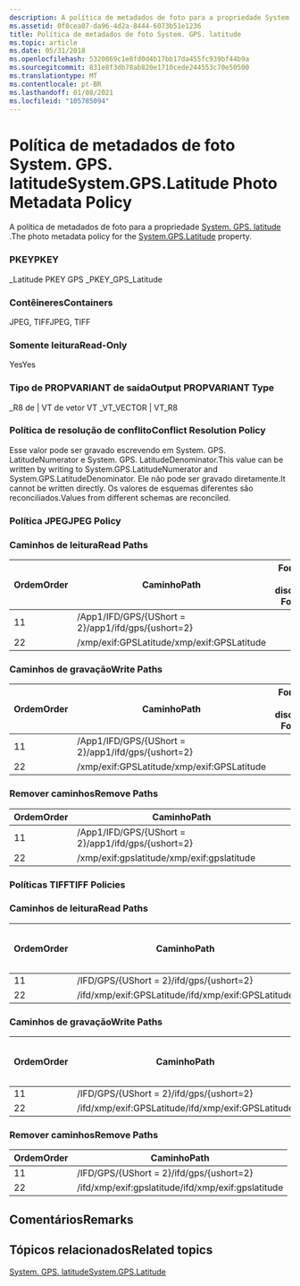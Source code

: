 ```yaml
---
description: A política de metadados de foto para a propriedade System. GPS. latitude.
ms.assetid: 0f8cea07-da96-4d2a-8444-6073b51e1236
title: Política de metadados de foto System. GPS. latitude
ms.topic: article
ms.date: 05/31/2018
ms.openlocfilehash: 5320869c1e8fd0d4b17bb17da455fc939bf44b9a
ms.sourcegitcommit: 831e8f3db78ab820e1710cede244553c70e50500
ms.translationtype: MT
ms.contentlocale: pt-BR
ms.lasthandoff: 01/08/2021
ms.locfileid: "105785094"
---
```

# <a name="systemgpslatitude-photo-metadata-policy"></a><span data-ttu-id="d7972-103">Política de metadados de foto System. GPS. latitude</span><span class="sxs-lookup"><span data-stu-id="d7972-103">System.GPS.Latitude Photo Metadata Policy</span></span>

<span data-ttu-id="d7972-104">A política de metadados de foto para a propriedade [System. GPS. latitude](../properties/props-system-gps-latitude.md) .</span><span class="sxs-lookup"><span data-stu-id="d7972-104">The photo metadata policy for the [System.GPS.Latitude](../properties/props-system-gps-latitude.md) property.</span></span>

### <a name="pkey"></a><span data-ttu-id="d7972-105">PKEY</span><span class="sxs-lookup"><span data-stu-id="d7972-105">PKEY</span></span>

<span data-ttu-id="d7972-106">\_Latitude PKEY GPS \_</span><span class="sxs-lookup"><span data-stu-id="d7972-106">PKEY\_GPS\_Latitude</span></span>

### <a name="containers"></a><span data-ttu-id="d7972-107">Contêineres</span><span class="sxs-lookup"><span data-stu-id="d7972-107">Containers</span></span>

<span data-ttu-id="d7972-108">JPEG, TIFF</span><span class="sxs-lookup"><span data-stu-id="d7972-108">JPEG, TIFF</span></span>

### <a name="read-only"></a><span data-ttu-id="d7972-109">Somente leitura</span><span class="sxs-lookup"><span data-stu-id="d7972-109">Read-Only</span></span>

<span data-ttu-id="d7972-110">Yes</span><span class="sxs-lookup"><span data-stu-id="d7972-110">Yes</span></span>

### <a name="output-propvariant-type"></a><span data-ttu-id="d7972-111">Tipo de PROPVARIANT de saída</span><span class="sxs-lookup"><span data-stu-id="d7972-111">Output PROPVARIANT Type</span></span>

<span data-ttu-id="d7972-112">\_R8 de \| VT de vetor VT \_</span><span class="sxs-lookup"><span data-stu-id="d7972-112">VT\_VECTOR \| VT\_R8</span></span>

### <a name="conflict-resolution-policy"></a><span data-ttu-id="d7972-113">Política de resolução de conflito</span><span class="sxs-lookup"><span data-stu-id="d7972-113">Conflict Resolution Policy</span></span>

<span data-ttu-id="d7972-114">Esse valor pode ser gravado escrevendo em System. GPS. LatitudeNumerator e System. GPS. LatitudeDenominator.</span><span class="sxs-lookup"><span data-stu-id="d7972-114">This value can be written by writing to System.GPS.LatitudeNumerator and System.GPS.LatitudeDenominator.</span></span> <span data-ttu-id="d7972-115">Ele não pode ser gravado diretamente.</span><span class="sxs-lookup"><span data-stu-id="d7972-115">It cannot be written directly.</span></span> <span data-ttu-id="d7972-116">Os valores de esquemas diferentes são reconciliados.</span><span class="sxs-lookup"><span data-stu-id="d7972-116">Values from different schemas are reconciled.</span></span>

### <a name="jpeg-policy"></a><span data-ttu-id="d7972-117">Política JPEG</span><span class="sxs-lookup"><span data-stu-id="d7972-117">JPEG Policy</span></span>

### <a name="read-paths"></a><span data-ttu-id="d7972-118">Caminhos de leitura</span><span class="sxs-lookup"><span data-stu-id="d7972-118">Read Paths</span></span>



| <span data-ttu-id="d7972-119">Ordem</span><span class="sxs-lookup"><span data-stu-id="d7972-119">Order</span></span> | <span data-ttu-id="d7972-120">Caminho</span><span class="sxs-lookup"><span data-stu-id="d7972-120">Path</span></span>                     | <span data-ttu-id="d7972-121">Formato de disco</span><span class="sxs-lookup"><span data-stu-id="d7972-121">Disk Format</span></span> |
|-------|--------------------------|-------------|
| <span data-ttu-id="d7972-122">1</span><span class="sxs-lookup"><span data-stu-id="d7972-122">1</span></span>     | <span data-ttu-id="d7972-123">/App1/IFD/GPS/{UShort = 2}</span><span class="sxs-lookup"><span data-stu-id="d7972-123">/app1/ifd/gps/{ushort=2}</span></span> |             |
| <span data-ttu-id="d7972-124">2</span><span class="sxs-lookup"><span data-stu-id="d7972-124">2</span></span>     | <span data-ttu-id="d7972-125">/xmp/exif:GPSLatitude</span><span class="sxs-lookup"><span data-stu-id="d7972-125">/xmp/exif:GPSLatitude</span></span>    |             |



 

### <a name="write-paths"></a><span data-ttu-id="d7972-126">Caminhos de gravação</span><span class="sxs-lookup"><span data-stu-id="d7972-126">Write Paths</span></span>



| <span data-ttu-id="d7972-127">Ordem</span><span class="sxs-lookup"><span data-stu-id="d7972-127">Order</span></span> | <span data-ttu-id="d7972-128">Caminho</span><span class="sxs-lookup"><span data-stu-id="d7972-128">Path</span></span>                     | <span data-ttu-id="d7972-129">Formato de disco</span><span class="sxs-lookup"><span data-stu-id="d7972-129">Disk Format</span></span> |
|-------|--------------------------|-------------|
| <span data-ttu-id="d7972-130">1</span><span class="sxs-lookup"><span data-stu-id="d7972-130">1</span></span>     | <span data-ttu-id="d7972-131">/App1/IFD/GPS/{UShort = 2}</span><span class="sxs-lookup"><span data-stu-id="d7972-131">/app1/ifd/gps/{ushort=2}</span></span> |             |
| <span data-ttu-id="d7972-132">2</span><span class="sxs-lookup"><span data-stu-id="d7972-132">2</span></span>     | <span data-ttu-id="d7972-133">/xmp/exif:GPSLatitude</span><span class="sxs-lookup"><span data-stu-id="d7972-133">/xmp/exif:GPSLatitude</span></span>    |             |



 

### <a name="remove-paths"></a><span data-ttu-id="d7972-134">Remover caminhos</span><span class="sxs-lookup"><span data-stu-id="d7972-134">Remove Paths</span></span>



| <span data-ttu-id="d7972-135">Ordem</span><span class="sxs-lookup"><span data-stu-id="d7972-135">Order</span></span> | <span data-ttu-id="d7972-136">Caminho</span><span class="sxs-lookup"><span data-stu-id="d7972-136">Path</span></span>                     |
|-------|--------------------------|
| <span data-ttu-id="d7972-137">1</span><span class="sxs-lookup"><span data-stu-id="d7972-137">1</span></span>     | <span data-ttu-id="d7972-138">/App1/IFD/GPS/{UShort = 2}</span><span class="sxs-lookup"><span data-stu-id="d7972-138">/app1/ifd/gps/{ushort=2}</span></span> |
| <span data-ttu-id="d7972-139">2</span><span class="sxs-lookup"><span data-stu-id="d7972-139">2</span></span>     | <span data-ttu-id="d7972-140">/xmp/exif:gpslatitude</span><span class="sxs-lookup"><span data-stu-id="d7972-140">/xmp/exif:gpslatitude</span></span>    |



 

### <a name="tiff-policies"></a><span data-ttu-id="d7972-141">Políticas TIFF</span><span class="sxs-lookup"><span data-stu-id="d7972-141">TIFF Policies</span></span>

### <a name="read-paths"></a><span data-ttu-id="d7972-142">Caminhos de leitura</span><span class="sxs-lookup"><span data-stu-id="d7972-142">Read Paths</span></span>



| <span data-ttu-id="d7972-143">Ordem</span><span class="sxs-lookup"><span data-stu-id="d7972-143">Order</span></span> | <span data-ttu-id="d7972-144">Caminho</span><span class="sxs-lookup"><span data-stu-id="d7972-144">Path</span></span>                      | <span data-ttu-id="d7972-145">Formato de disco</span><span class="sxs-lookup"><span data-stu-id="d7972-145">Disk Format</span></span> |
|-------|---------------------------|-------------|
| <span data-ttu-id="d7972-146">1</span><span class="sxs-lookup"><span data-stu-id="d7972-146">1</span></span>     | <span data-ttu-id="d7972-147">/IFD/GPS/{UShort = 2}</span><span class="sxs-lookup"><span data-stu-id="d7972-147">/ifd/gps/{ushort=2}</span></span>       |             |
| <span data-ttu-id="d7972-148">2</span><span class="sxs-lookup"><span data-stu-id="d7972-148">2</span></span>     | <span data-ttu-id="d7972-149">/ifd/xmp/exif:GPSLatitude</span><span class="sxs-lookup"><span data-stu-id="d7972-149">/ifd/xmp/exif:GPSLatitude</span></span> |             |



 

### <a name="write-paths"></a><span data-ttu-id="d7972-150">Caminhos de gravação</span><span class="sxs-lookup"><span data-stu-id="d7972-150">Write Paths</span></span>



| <span data-ttu-id="d7972-151">Ordem</span><span class="sxs-lookup"><span data-stu-id="d7972-151">Order</span></span> | <span data-ttu-id="d7972-152">Caminho</span><span class="sxs-lookup"><span data-stu-id="d7972-152">Path</span></span>                      | <span data-ttu-id="d7972-153">Formato de disco</span><span class="sxs-lookup"><span data-stu-id="d7972-153">Disk Format</span></span> |
|-------|---------------------------|-------------|
| <span data-ttu-id="d7972-154">1</span><span class="sxs-lookup"><span data-stu-id="d7972-154">1</span></span>     | <span data-ttu-id="d7972-155">/IFD/GPS/{UShort = 2}</span><span class="sxs-lookup"><span data-stu-id="d7972-155">/ifd/gps/{ushort=2}</span></span>       |             |
| <span data-ttu-id="d7972-156">2</span><span class="sxs-lookup"><span data-stu-id="d7972-156">2</span></span>     | <span data-ttu-id="d7972-157">/ifd/xmp/exif:GPSLatitude</span><span class="sxs-lookup"><span data-stu-id="d7972-157">/ifd/xmp/exif:GPSLatitude</span></span> |             |



 

### <a name="remove-paths"></a><span data-ttu-id="d7972-158">Remover caminhos</span><span class="sxs-lookup"><span data-stu-id="d7972-158">Remove Paths</span></span>



| <span data-ttu-id="d7972-159">Ordem</span><span class="sxs-lookup"><span data-stu-id="d7972-159">Order</span></span> | <span data-ttu-id="d7972-160">Caminho</span><span class="sxs-lookup"><span data-stu-id="d7972-160">Path</span></span>                      |
|-------|---------------------------|
| <span data-ttu-id="d7972-161">1</span><span class="sxs-lookup"><span data-stu-id="d7972-161">1</span></span>     | <span data-ttu-id="d7972-162">/IFD/GPS/{UShort = 2}</span><span class="sxs-lookup"><span data-stu-id="d7972-162">/ifd/gps/{ushort=2}</span></span>       |
| <span data-ttu-id="d7972-163">2</span><span class="sxs-lookup"><span data-stu-id="d7972-163">2</span></span>     | <span data-ttu-id="d7972-164">/ifd/xmp/exif:gpslatitude</span><span class="sxs-lookup"><span data-stu-id="d7972-164">/ifd/xmp/exif:gpslatitude</span></span> |



 

## <a name="remarks"></a><span data-ttu-id="d7972-165">Comentários</span><span class="sxs-lookup"><span data-stu-id="d7972-165">Remarks</span></span>

## <a name="related-topics"></a><span data-ttu-id="d7972-166">Tópicos relacionados</span><span class="sxs-lookup"><span data-stu-id="d7972-166">Related topics</span></span>

<dl> <dt>

[<span data-ttu-id="d7972-167">System. GPS. latitude</span><span class="sxs-lookup"><span data-stu-id="d7972-167">System.GPS.Latitude</span></span>](../properties/props-system-gps-latitude.md)
</dt> </dl>

 

 
